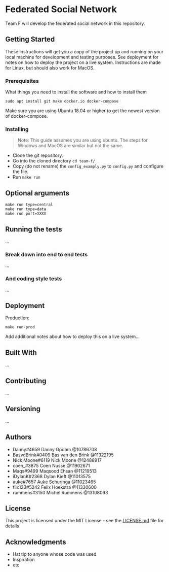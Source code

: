 # Federated Social Network

Team F will develop the federated social network in this repository.

## Getting Started

These instructions will get you a copy of the project up and running on your local machine for development and testing purposes. See deployment for notes on how to deploy the project on a live system.
Instructions are made for Linux, but should also work for MacOS.

### Prerequisites

What things you need to install the software and how to install them

```
sudo apt install git make docker.io docker-compose
```
Make sure you are using Ubuntu 18.04 or higher to get the newest version of docker-compose.

### Installing
> Note: This guide assumes you are using ubuntu. The steps for Windows and MacOS are similar but not the same.
- Clone the git repository.
- Go into the cloned directory `cd team-f/`
- Copy (do not rename) the `config_examply.py` to `config.py` and configure the file.
- Run `make run` 


## Optional arguments
```
make run type=central
make run type=data
make run port=XXXX

```


## Running the tests

<!--Explain how to run the automated tests for this system-->
...

### Break down into end to end tests

<!--Explain what these tests test and why-->
...

<!--```-->
<!--Give an example-->
<!--```-->

### And coding style tests

<!--Explain what these tests test and why-->
...

<!--```-->
<!--Give an example-->
<!--```-->

## Deployment

Production:

```
make run-prod
```

Add additional notes about how to deploy this on a live system...

## Built With
...

<!--* [Dropwizard](http://www.dropwizard.io/1.0.2/docs/) - The web framework used-->
<!--* [Maven](https://maven.apache.org/) - Dependency Management-->
<!--* [ROME](https://rometools.github.io/rome/) - Used to generate RSS Feeds-->

## Contributing

...

## Versioning

<!--We use [SemVer](http://semver.org/) for versioning. For the versions available, see the [tags on this repository](https://github.com/your/project/tags). -->
...

## Authors

* Danny#4659 Danny Opdam @10786708
* BasvdBrink#0409 Bas van den Brink @11322195
* Nick Moone#6119 Nick Moone @12488917
* coen_#3875 Coen Nusse @11902671
* Maqs#9499 Maqsood Ehsan @11219513
* iDylanK#2368 Dylan Kieft @11013575
* auke#7657 Auke Schuringa @11023465
* flix123#5242 Felix Hoekstra @11330600
* rummens#3150 Michel Rummens @13108093

## License

This project is licensed under the MIT License - see the [LICENSE.md](LICENSE.md) file for details

## Acknowledgments

* Hat tip to anyone whose code was used
* Inspiration
* etc

